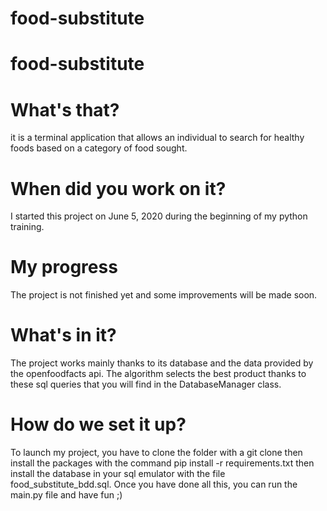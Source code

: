 # food-substitute
# food-substitute
# What's that?
it is a terminal application that allows an individual to search for healthy foods based on a category of food sought.

# When did you work on it?
I started this project on June 5, 2020 during the beginning of my python training.

# My progress
The project is not finished yet and some improvements will be made soon.

# What's in it?
The project works mainly thanks to its database and the data provided by the openfoodfacts api.
The algorithm selects the best product thanks to these sql queries that you will find in the DatabaseManager class.

# How do we set it up? 
To launch my project, you have to clone the folder with a git clone <link> then install the packages with the command pip install -r requirements.txt then install the database in your sql emulator with the file food_substitute_bdd.sql.
Once you have done all this, you can run the main.py file and have fun ;) 